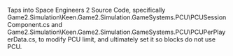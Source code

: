 Taps into Space Engineers 2 Source Code, specifically Game2.Simulation\Keen.Game2.Simulation.GameSystems.PCU\PCUSessionComponent.cs and Game2.Simulation\Keen.Game2.Simulation.GameSystems.PCU\PCUPerPlayerData.cs, to modify PCU limit, and ultimately set it so blocks do not use PCU. 
